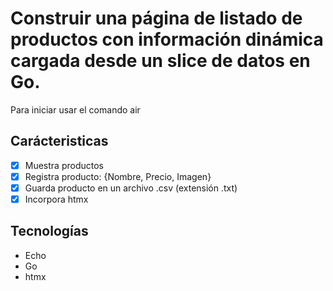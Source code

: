 # Construir una página de listado de productos con información dinámica cargada desde un slice de datos en Go.

Para iniciar usar el comando <bold>air<bold>

## Carácteristicas

- [x] Muestra productos
- [x] Registra producto: {Nombre, Precio, Imagen}
- [x] Guarda producto en un archivo .csv (extensión .txt)
- [x] Incorpora htmx

## Tecnologías

- Echo
- Go
- htmx